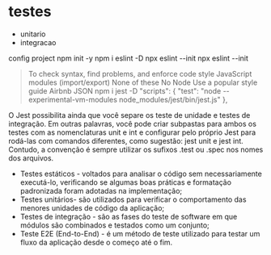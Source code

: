 # testes
 - unitario
 - integracao






config project
npm init -y
npm i eslint -D
npx eslint --init
npx  eslint --init
> To check syntax, find problems, and enforce code style
> JavaScript modules (import/export)
> None of these
> No
> Node
> Use a popular style guide
> Airbnb
> JSON
npm i jest -D
 "scripts": {
    "test": "node --experimental-vm-modules node_modules/jest/bin/jest.js"
  },


O Jest possibilita ainda que você separe os teste de unidade e testes de integração. Em outras palavras, você pode criar subpastas para ambos os testes com as nomenclaturas unit e int e configurar pelo próprio Jest para rodá-las com comandos diferentes, como sugestão: jest unit e jest int.
Contudo, a convenção é sempre utilizar os sufixos .test ou .spec nos nomes dos arquivos.

- Testes estáticos - voltados para analisar o código sem necessariamente executá-lo, verificando se algumas boas práticas e formatação padronizada foram adotadas na implementação;
- Testes unitários- são utilizados para verificar o comportamento das menores unidades de código da aplicação;
- Testes de integração - são as fases do teste de software em que módulos são combinados e testados como um conjunto;
- Teste E2E (End-to-End) - é um método de teste utilizado para testar um fluxo da aplicação desde o começo até o fim.